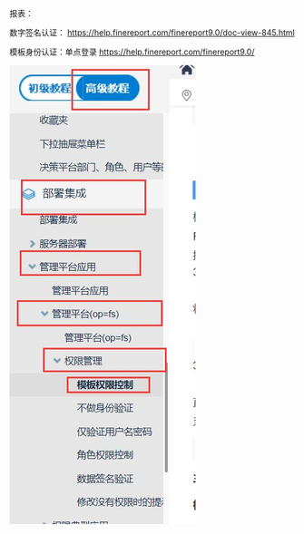 报表：

数字签名认证：
https://help.finereport.com/finereport9.0/doc-view-845.html

模板身份认证：单点登录
https://help.finereport.com/finereport9.0/


![avatar](images/报表权限设置.jpg)
